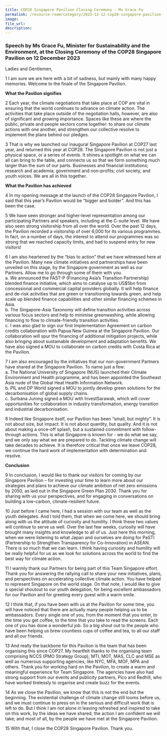 ```yaml
---
title: COP28 Singapore Pavilion Closing Ceremony - Ms Grace Fu
permalink: /resource-room/category/2023-12-12-cop28-singapore-pavilion-closing-ceremony
image: 
file_url: 
description: 
---
```


### Speech by Ms Grace Fu, Minister for Sustainability and the Environment, at the Closing Ceremony of the COP28 Singapore Pavilion on 12 December 2023

Ladies and Gentlemen, 

1 I am sure we are here with a bit of sadness, but mainly with many happy memories. Welcome to the finale of the Singapore Pavilion. 

**What the Pavilion signifies** 

2 Each year, the climate negotiations that take place at COP are vital in ensuring that the world continues to advance on climate action. The activities that take place outside of the negotiation halls, however, are also of significant and growing importance. Spaces like these are where the public, private and people sectors come together: to share our climate actions with one another, and strengthen our collective resolve to implement the plans behind our pledges.

3 That is why we launched our inaugural Singapore Pavilion at COP27 last year, and returned this year at COP28. The Singapore Pavilion is not just a physical space, or a series of events. It shines a spotlight on what we can all can bring to the table, and connects us so that we form something much larger than the sum of our parts. Businesses and financial institutions; research and academia; government and non-profits; civil society, and youth voices. We are all in this together.

**What the Pavilion has achieved**

4 In my opening message at the launch of the COP28 Singapore Pavilion, I said that this year’s Pavilion would be “bigger and bolder”. And this has been the case. 

5 We have seen stronger and higher-level representation among our participating Partners and speakers, including at the C-suite level. We have also seen strong visitorship from all over the world. Over the past 12 days, the Pavilion recorded a visitorship of over 6,000 for its various programmes. In fact, on a number of days, the interest to attend our programmes was so strong that we reached capacity limits, and had to suspend entry for new visitors! 

6 I am also heartened by the “bias to action” that we have witnessed here at the Pavilion. Many new climate initiatives and partnerships have been unveiled on this stage, by the Singapore government as well as our Partners. Allow me to go through some of them with you.  
a. We announced the FAST-P (Financing Asia’s Transition Partnership) blended finance initiative, which aims to catalyse up to US$5bn from concessional and commercial capital providers globally. It will help finance and de-risk activities that are green or transitioning towards green, and help scale up blended finance capabilities and other similar financing schemes in Asia.  
b. The Singapore-Asia Taxonomy will define transition activities across various focus sectors and help to minimise greenwashing, while allowing financing to flow to climate-friendly transition activities.  
c. I was also glad to sign our first Implementation Agreement on carbon credits collaboration with Papua New Guinea at the Singapore Pavilion. Our collaboration will spur the financing of additional mitigation projects, while also bringing about sustainable development and adaptation benefits. We have also signed a MOU to collaborate on carbon credits with Costa Rica at the Pavilion.  

7 I am also encouraged by the initiatives that our non-government Partners have shared at the Singapore Pavilion. To name just a few:  
a. The National University of Singapore (NUS) launched their Climate Environment and Health programme, and has been appointed the Southeast Asia node of the Global Heat Health Information Network.  
b.	PIL and DP World signed a MOU to jointly develop green solutions for the decarbonisation of global supply chains.  
c.	Surbana Jurong signed a MOU with InvestSarawak, which will cover opportunities for collaboration in industry transformation, energy transition and industrial decarbonisation.  
 
8 Indeed like Singapore itself, our Pavilion has been “small, but mighty”. It is not about size, but impact. It is not about quantity, but quality. And it is not about making a once-off splash, but a sustained commitment with follow-through actions. This is what Singapore is known for - we do what we say, and we only say what we are prepared to do. Tackling climate change will take decades to achieve. It is therefore critical that once we leave COP28, we continue the hard work of implementation with determination and resolve.

**Conclusion**

9 In conclusion, I would like to thank our visitors for coming by our Singapore Pavilion – for investing your time to learn more about our strategies and plans to achieve our climate ambition of net zero emissions by 2050, as laid out in the Singapore Green Plan 2030. Thank you for sharing with us your perspectives, and for engaging in conversations on building a low-carbon, climate-resilient future. 

10 Just before I came here, I had a session with our team as well as the youth delegates. And I told them, that when we come here, we should bring along with us the attitude of curiosity and humility. I think these two values will continue to serve us well. Over the last few weeks, curiosity will have brought many insights and knowledge to all of us. Just here this morning, when we were listening to what Japan and ourselves are doing for PaSTI (Partnership to Strengthen Transparency for Co-Innovation) in ASEAN. There is so much that we can learn. I think having curiosity and humility will be really helpful for us as we look for solutions across the world to find the best way for climate action. 

11 I warmly thank our Partners for being part of this Team Singapore effort. Thank you for answering the rallying call to share your new initiatives, plans, and perspectives on accelerating collective climate action. You have helped to represent Singapore on the world stage. On that note, I would like to give a special shoutout to our youth delegation, for being excellent ambassadors for our Pavilion and for greeting every guest with a warm smile. 

12 I think that, if you have been with us at the Pavilion for some time, you will have noticed that there are actually many people helping us to be ambassadors. Every single one of you, from the moment that you enter, to the time you get coffee, to the time that you take to read the screens. Each one of you has done a wonderful job. So a big shout out to the people who have been helping us brew countless cups of coffee and tea, to all our staff and all our friends. 

13 And really the backbone for this Pavilion is the team that has been organising this since COP27. My heartfelt thanks to the organising team comprising NCCS (PMO Strategy Group), MTI, MOT, MAS, CLC and MSE as well as numerous supporting agencies, like NYC, MFA, MOF, MPA and others. Thank you for working hard on the Pavilion, to create a warm and meaningful experience for Team Singapore. The agencies have also had strong support from our events and publicity partners, Pico and Redhill, who have worked tirelessly to organise and create buzz for the events. 

14 As we close the Pavilion, we know that this is not the end but the beginning. The existential challenge of climate change still looms before us, and we must continue to press on in the serious and difficult work that is left to do. But I think I am not alone in leaving refreshed and inspired to take on this work, by the ideas we have shared, the action I am confident we will take; and most of all, by the people we have met at the Singapore Pavilion. 

15 With that, I close the COP28 Singapore Pavilion. Thank you. 
